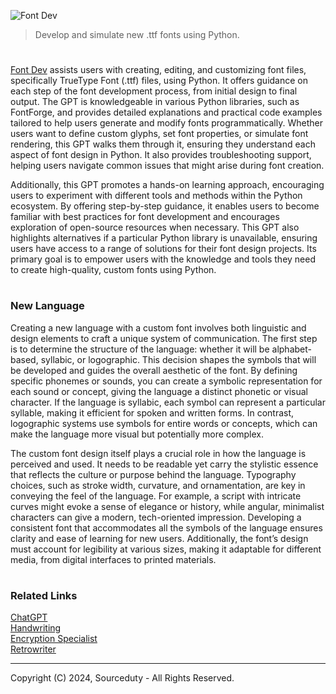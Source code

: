 ![Font Dev](https://github.com/user-attachments/assets/1337badb-44f5-481e-8fbc-c6cb8b511d71)

> Develop and simulate new .ttf fonts using Python.

#

[Font Dev](https://chatgpt.com/g/g-Q24l3Bj4E-font-dev) assists users with creating, editing, and customizing font files, specifically TrueType Font (.ttf) files, using Python. It offers guidance on each step of the font development process, from initial design to final output. The GPT is knowledgeable in various Python libraries, such as FontForge, and provides detailed explanations and practical code examples tailored to help users generate and modify fonts programmatically. Whether users want to define custom glyphs, set font properties, or simulate font rendering, this GPT walks them through it, ensuring they understand each aspect of font design in Python. It also provides troubleshooting support, helping users navigate common issues that might arise during font creation.

Additionally, this GPT promotes a hands-on learning approach, encouraging users to experiment with different tools and methods within the Python ecosystem. By offering step-by-step guidance, it enables users to become familiar with best practices for font development and encourages exploration of open-source resources when necessary. This GPT also highlights alternatives if a particular Python library is unavailable, ensuring users have access to a range of solutions for their font design projects. Its primary goal is to empower users with the knowledge and tools they need to create high-quality, custom fonts using Python.

#
### New Language

Creating a new language with a custom font involves both linguistic and design elements to craft a unique system of communication. The first step is to determine the structure of the language: whether it will be alphabet-based, syllabic, or logographic. This decision shapes the symbols that will be developed and guides the overall aesthetic of the font. By defining specific phonemes or sounds, you can create a symbolic representation for each sound or concept, giving the language a distinct phonetic or visual character. If the language is syllabic, each symbol can represent a particular syllable, making it efficient for spoken and written forms. In contrast, logographic systems use symbols for entire words or concepts, which can make the language more visual but potentially more complex.

The custom font design itself plays a crucial role in how the language is perceived and used. It needs to be readable yet carry the stylistic essence that reflects the culture or purpose behind the language. Typography choices, such as stroke width, curvature, and ornamentation, are key in conveying the feel of the language. For example, a script with intricate curves might evoke a sense of elegance or history, while angular, minimalist characters can give a modern, tech-oriented impression. Developing a consistent font that accommodates all the symbols of the language ensures clarity and ease of learning for new users. Additionally, the font’s design must account for legibility at various sizes, making it adaptable for different media, from digital interfaces to printed materials.

#
### Related Links

[ChatGPT](https://github.com/sourceduty/ChatGPT)
<br>
[Handwriting](https://github.com/sourceduty/Handwriting)
<br>
[Encryption Specialist](https://github.com/sourceduty/Encryption_Specialist)
<br>
[Retrowriter](https://github.com/sourceduty/Retrowriter)

***
Copyright (C) 2024, Sourceduty - All Rights Reserved.
